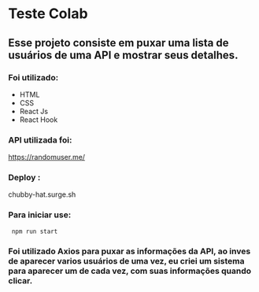 # Teste Colab

## Esse projeto consiste em puxar uma lista de usuários de uma API e mostrar seus detalhes.

### Foi utilizado:
- HTML
- CSS
- React Js
- React Hook

### API utilizada foi:
https://randomuser.me/

### Deploy :
chubby-hat.surge.sh


### Para iniciar use:

``` npm run start```

### Foi utilizado Axios para puxar as informações da API, ao inves de aparecer varios usuários de uma vez, eu criei um sistema para aparecer um de cada vez, com suas informações quando clicar.


